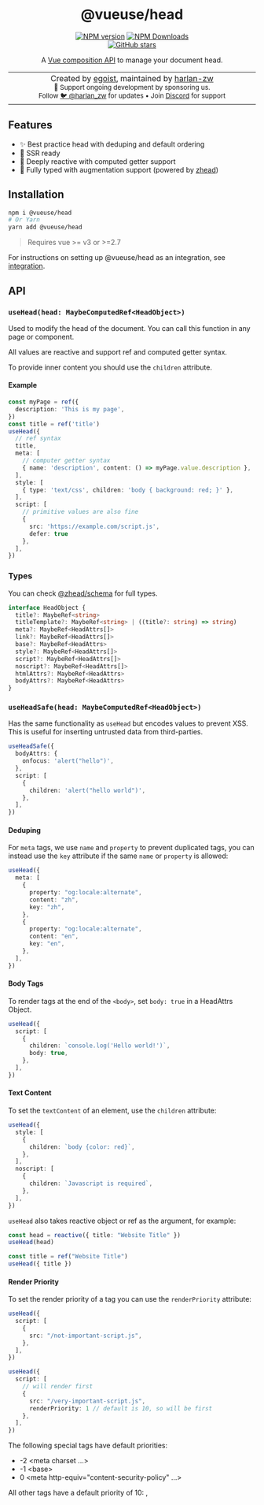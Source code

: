 <h1 align='center'>@vueuse/head</h1>

<p align="center">
<a href="https://www.npmjs.com/package/@vueuse/head" target="__blank"><img src="https://img.shields.io/npm/v/@vueuse/head?color=a1b858&label=" alt="NPM version"></a>
<a href="https://www.npmjs.com/package/@vueuse/head" target="__blank"><img alt="NPM Downloads" src="https://img.shields.io/npm/dm/@vueuse/head?color=50a36f&label="></a>
<br>
<a href="https://github.com/vueuse/head" target="__blank"><img alt="GitHub stars" src="https://img.shields.io/github/stars/vueuse/head?style=social"></a>
</p>

<p align="center">
A <a href="https://v3.vuejs.org/guide/composition-api-introduction.html">Vue composition API</a> to manage your document head.
</p>

<p align="center">
<table>
<tbody>
<td align="center">
<img width="800" height="0" /><br>
Created by <a href="https://github.com/sponsors/egoist">egoist</a>, maintained by <a href="https://github.com/harlan-zw">harlan-zw</a> <br>
<sub>💛 Support ongoing development by sponsoring us.</sub><br> 
<sub>Follow <a href="https://twitter.com/harlan_zw">🐦 @harlan_zw</a> for updates  • Join <a href="https://discord.gg/275MBUBvgP">Discord</a> for support</sub><br>
<img width="800" height="0" />
</td>
</tbody>
</table>
</p>

## Features

- ✨ Best practice head with deduping and default ordering
- 🤖 SSR ready
- 🔨 Deeply reactive with computed getter support
- 🌳 Fully typed with augmentation support (powered by [zhead](https://github.com/harlan-zw/zhead))

## Installation

```bash
npm i @vueuse/head
# Or Yarn
yarn add @vueuse/head
```

> Requires vue >= v3 or >=2.7

For instructions on setting up @vueuse/head as an integration, see [integration](#integration).

## API

### `useHead(head: MaybeComputedRef<HeadObject>)`

Used to modify the head of the document. You can call this function in any page or component.

All values are reactive and support ref and computed getter syntax.

To provide inner content you should use the `children` attribute.

#### Example

```ts
const myPage = ref({
  description: 'This is my page',
})
const title = ref('title')
useHead({
  // ref syntax
  title,
  meta: [
    // computer getter syntax  
    { name: 'description', content: () => myPage.value.description },
  ],
  style: [
    { type: 'text/css', children: 'body { background: red; }' },
  ],
  script: [
    // primitive values are also fine
    { 
      src: 'https://example.com/script.js',
      defer: true
    },
  ],
})
```

### Types

You can check [@zhead/schema](https://github.com/harlan-zw/zhead/blob/main/packages/schema/src/head.ts) for full types.

```ts
interface HeadObject {
  title?: MaybeRef<string>
  titleTemplate?: MaybeRef<string> | ((title?: string) => string)
  meta?: MaybeRef<HeadAttrs[]>
  link?: MaybeRef<HeadAttrs[]>
  base?: MaybeRef<HeadAttrs>
  style?: MaybeRef<HeadAttrs[]>
  script?: MaybeRef<HeadAttrs[]>
  noscript?: MaybeRef<HeadAttrs[]>
  htmlAttrs?: MaybeRef<HeadAttrs>
  bodyAttrs?: MaybeRef<HeadAttrs>
}
```

### `useHeadSafe(head: MaybeComputedRef<HeadObject>)`

Has the same functionality as `useHead` but encodes values to prevent XSS. This is useful for inserting untrusted data from third-parties.

```ts
useHeadSafe({
  bodyAttrs: {
    onfocus: 'alert("hello")',
  },
  script: [
    {
      children: 'alert("hello world")',
    },
  ],
})
```

#### Deduping

For `meta` tags, we use `name` and `property` to prevent duplicated tags, you can instead use the `key` attribute if the same `name` or `property` is allowed:

```ts
useHead({
  meta: [
    {
      property: "og:locale:alternate",
      content: "zh",
      key: "zh",
    },
    {
      property: "og:locale:alternate",
      content: "en",
      key: "en",
    },
  ],
})
```

#### Body Tags

To render tags at the end of the `<body>`, set `body: true` in a HeadAttrs Object.

```ts
useHead({
  script: [
    {
      children: `console.log('Hello world!')`,
      body: true,
    },
  ],
})
```

#### Text Content

To set the `textContent` of an element, use the `children` attribute:

```ts
useHead({
  style: [
    {
      children: `body {color: red}`,
    },
  ],
  noscript: [
    {
      children: `Javascript is required`,
    },
  ],
})
```

`useHead` also takes reactive object or ref as the argument, for example:

```ts
const head = reactive({ title: "Website Title" })
useHead(head)
```

```ts
const title = ref("Website Title")
useHead({ title })
```

#### Render Priority

To set the render priority of a tag you can use the `renderPriority` attribute:

```ts
useHead({
  script: [
    {
      src: "/not-important-script.js",
    },
  ],
})

useHead({
  script: [
    // will render first
    {
      src: "/very-important-script.js",
      renderPriority: 1 // default is 10, so will be first
    },
  ],
})
```

The following special tags have default priorities:

- -2 &lt;meta charset ...&gt;
- -1 &lt;base&gt;
- 0 &lt;meta http-equiv=&quot;content-security-policy&quot; ...&gt;

All other tags have a default priority of 10: <meta>, <script>, <link>, <style>, etc

### `<Head>` component

Besides `useHead`, you can also manipulate head tags using the `<Head>` component:

```vue
<script setup lang="ts">
import { Head } from "@vueuse/head"
</script>

<template>
  <Head>
    <title>Hello World</title>
    <base href="/base" />
    <html lang="en-US" class="theme-dark" />
  </Head>
</template>
```

Note that you need to use `<html>` and `<body>` to set `htmlAttrs` and `bodyAttrs` respectively, children for these two tags and self-closing tags like `<meta>`, `<link>` and `<base>` are also ignored.

## Integration

For integrating @vueuse/head with a framework.

### Examples

- [Nuxt - vueuse-head.plugin.ts](https://github.com/nuxt/framework/blob/main/packages/nuxt/src/head/runtime/lib/vueuse-head.plugin.ts)
- [Vite - SSG](https://github.com/antfu/vite-ssg/blob/main/src/client/index.ts)

### Usage

Register the Vue plugin:

```ts
import { createApp } from "vue"
import { createHead } from "@vueuse/head"

const app = createApp()
const head = createHead()

app.use(head)

app.mount("#app")
```

Manage `head` with the composition API `useHead` in your component:

```vue
<script>
import { defineComponent, reactive } from "vue"
import { useHead } from "@vueuse/head"

export default defineComponent({
  setup() {
    const siteData = reactive({
      title: `My website`,
      description: `My beautiful website`,
    })

    useHead({
      // Can be static or computed
      title: () => siteData.title,
      meta: [
        {
          name: `description`,
          content: () => siteData.description,
        },
      ],
    })
  },
})
</script>
```

### Server-side rendering

```ts
import { renderToString } from "@vue/server-renderer"
import { renderHeadToString } from "@vueuse/head"

const appHTML = await renderToString(yourVueApp)

// `head` is created from `createHead()`
const { headTags, htmlAttrs, bodyAttrs, bodyTags } = renderHeadToString(head)

const finalHTML = `
<html${htmlAttrs}>

  <head>
    ${headTags}
  </head>

  <body${bodyAttrs}>
    <div id="app">${appHTML}</div>
    ${bodyTags}
  </body>

</html>
`
```

### API

#### `createHead(head?: HeadObject | Ref<HeadObject>)`

Create the head manager instance.

### `renderHeadToString(head: Head)`

- Returns: `HTMLResult`

```ts
export interface HTMLResult {
  // Tags in `<head>`
  readonly headTags: string
  // Attributes for `<html>`
  readonly htmlAttrs: string
  // Attributes for `<body>`
  readonly bodyAttrs: string
  // Tags in `<body>`
  readonly bodyTags: string
}
```

Render the head manager instance to HTML tags in string form.

## Sponsors

[![sponsors](https://sponsors-images.egoist.sh/sponsors.svg)](https://github.com/sponsors/egoist)

## License

MIT &copy; [EGOIST](https://egoist.sh)
